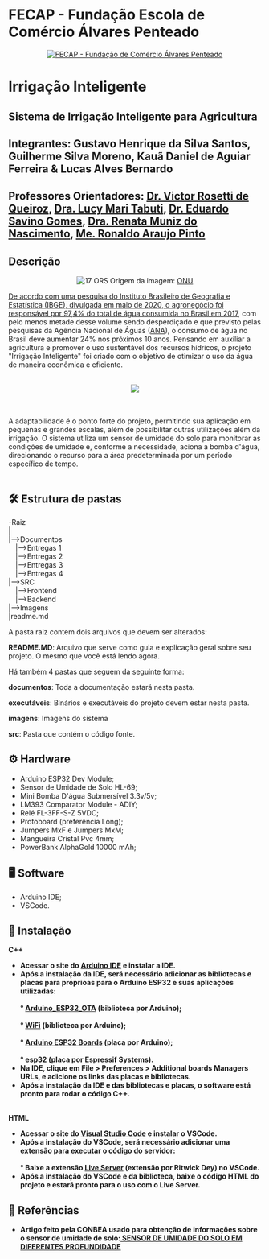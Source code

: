 # FECAP - Fundação Escola de Comércio Álvares Penteado

<p align="center">
<a href= "https://www.fecap.br/"><img src="https://encrypted-tbn0.gstatic.com/images?q=tbn:ANd9GcRhZPrRa89Kma0ZZogxm0pi-tCn_TLKeHGVxywp-LXAFGR3B1DPouAJYHgKZGV0XTEf4AE&usqp=CAU" alt="FECAP - Fundação de Comércio Álvares Penteado" border="0"></a>
</p>

# Irrigação Inteligente

## Sistema de Irrigação Inteligente para Agricultura

## Integrantes: Gustavo Henrique da Silva Santos, Guilherme Silva Moreno, Kauã Daniel de Aguiar Ferreira & Lucas Alves Bernardo 

## Professores Orientadores: <a href="https://br.linkedin.com/in/victorbarq">Dr. Victor Rosetti de Queiroz</a>, <a href="https://br.linkedin.com/in/lucymari">Dra. Lucy Mari Tabuti</a>, <a href="https://www.linkedin.com/in/eduardo-savino-gomes-77833a10/">Dr. Eduardo Savino Gomes</a>, <a href="https://www.linkedin.com/in/remuniz/">Dra. Renata Muniz do Nascimento</a>, <a href="https://www.linkedin.com/in/ronaldo-araujo-pinto-3542811a/">Me. Ronaldo Araujo Pinto</a>

## <b>Descrição</b>

<p align="center">
<img src="https://gtagenda2030.org.br/wp-content/uploads/2019/10/objetivos_port.png?w=1024" alt="17 ORS" border="0">
  Origem da imagem: <a href="https://brasil.un.org/pt-br">ONU</a> <a rel="license" href="https://brasil.un.org/pt-br">
</p>


De acordo com uma pesquisa do Instituto Brasileiro de Geografia e Estatística (IBGE), divulgada em maio de 2020, <a href="https://www.estadao.com.br/economia/agropecuaria-fica-com-97-4-do-consumo-total-de-agua-em-2017-aponta-ibge/">o agronegócio foi responsável por 97,4% do total de água consumida no Brasil em 2017</a>, com pelo menos metade desse volume sendo desperdiçado e que previsto pelas pesquisas da Agência Nacional de Águas (<a href="https://www.gov.br/ana/pt-br">ANA</a>), o consumo de água no Brasil deve aumentar 24% nos próximos 10 anos. Pensando em auxiliar a agricultura e promover o uso sustentável dos recursos hídricos, o projeto "Irrigação Inteligente" foi criado com o objetivo de otimizar o uso da água de maneira econômica e eficiente.  
<br><br>
<p align="center">
<img src="https://github.com/user-attachments/assets/d7e12810-1299-4194-9441-f5c7c86e2c3d">
</p>
<br><br>
A adaptabilidade é o ponto forte do projeto, permitindo sua aplicação em pequenas e grandes escalas, além de possibilitar outras utilizações além da irrigação. O sistema utiliza um sensor de umidade do solo para monitorar as condições de umidade e, conforme a necessidade, aciona a bomba d'água, direcionando o recurso para a área predeterminada por um período específico de tempo.
<br><br>


## 🛠 <b>Estrutura de pastas</b>

-Raiz<br>
|<br>
|-->Documentos<br>
  &emsp;|-->Entregas 1<br>
  &emsp;|-->Entregas 2<br>
  &emsp;|-->Entregas 3<br>
  &emsp;|-->Entregas 4<br>
|-->SRC<br>
  &emsp;|-->Frontend<br>
  &emsp;|-->Backend<br>
|-->Imagens<br>
|readme.md<br>

A pasta raiz contem dois arquivos que devem ser alterados:

<b>README.MD</b>: Arquivo que serve como guia e explicação geral sobre seu projeto. O mesmo que você está lendo agora.

Há também 4 pastas que seguem da seguinte forma:

<b>documentos</b>: Toda a documentação estará nesta pasta.

<b>executáveis</b>: Binários e executáveis do projeto devem estar nesta pasta.

<b>imagens</b>: Imagens do sistema

<b>src</b>: Pasta que contém o código fonte.

## ⚙ <b>Hardware</b>
  - Arduino ESP32 Dev Module;<br>
  - Sensor de Umidade de Solo HL-69;<br>
  - Mini Bomba D'água Submersível 3.3v/5v;<br>
  - LM393 Comparator Module - ADIY;<br>
  - Relé FL-3FF-S-Z 5VDC;<br>
  - Protoboard (preferência Long);<br>
  - Jumpers MxF e Jumpers MxM;<br>
  - Mangueira Cristal Pvc 4mm;<br>
  - PowerBank AlphaGold 10000 mAh;<br>

## 🖥 <b>Software</b>
- Arduino IDE;<br>
- VSCode. <br>

## 💾 <b>Instalação<b>
C++
- Acessar o site do <a href="https://www.arduino.cc/en/software"> Arduino IDE</a> e instalar a IDE.<br>
- Após a instalação da IDE, será necessário adicionar as bibliotecas e placas para próprioas para o Arduino ESP32 e suas aplicações utilizadas:<br>
    <br>° <a href="https://github.com/arduino-libraries/Arduino_ESP32_OTA">Arduino_ESP32_OTA</a> (biblioteca por Arduino);</br>
    <br>° <a href="https://docs.arduino.cc/libraries/wifi/">WiFi</a> (biblioteca por Arduino);<br>
    <br>° <a href="https://www.arduino.cc/">Arduino ESP32 Boards</a> (placa por Arduino);<br>
    <br>° <a href="https://github.com/espressif/arduino-esp32">esp32</a> (placa por Espressif Systems).</br>
- Na IDE, clique em File > Preferences > Additional boards Managers URLs, e adicione os links das placas e bibliotecas.<br>
- Após a instalação da IDE e das bibliotecas e placas, o software está pronto para rodar o código C++.<br>

<br>HTML</br>
- Acessar o site do <a href="https://code.visualstudio.com"> Visual Studio Code</a> e instalar o VSCode.<br>
- Após a instalação do VSCode, será necessário adicionar uma extensão para executar o código do servidor:<br>
    <br>° Baixe a extensão <a href="https://marketplace.visualstudio.com/items?itemName=ritwickdey.LiveServer">Live Server</a> (extensão por Ritwick Dey) no VSCode.</br>
- Após a instalação do VSCode e da biblioteca, baixe o código HTML do projeto e estará pronto para o uso com o Live Server.<br>

## 📔 <b>Referências<b>
- Artigo feito pela CONBEA usado para obtenção de informações sobre o sensor de umidade de solo:<a href="https://conbea.org.br/anais/publicacoes/conbea-2018/livros-2018/eas-engenharia-de-agua-e-solo-10/1687-sensor-de-umidade-do-solo-em-diferentes-profundidaes/file"> SENSOR DE UMIDADE DO SOLO EM DIFERENTES PROFUNDIDADE</a>
